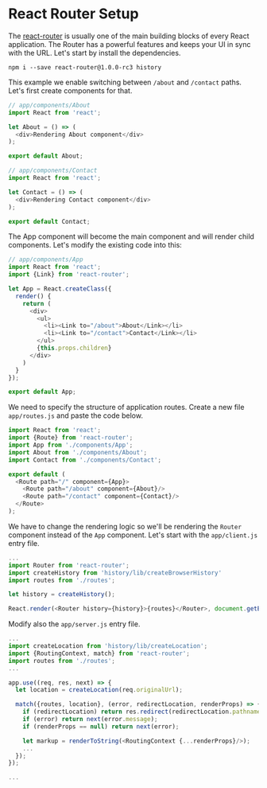 # React Router Setup

The [react-router](https://github.com/rackt/react-router) is usually one of the main building blocks of every React application. The Router has a powerful features and keeps your UI in sync with the URL. Let's start by install the dependencies.

```
npm i --save react-router@1.0.0-rc3 history
```

This example we enable switching between `/about` and `/contact` paths. Let's first create components for that.

```js
// app/components/About
import React from 'react';

let About = () => (
  <div>Rendering About component</div>
);

export default About;
```

```js
// app/components/Contact
import React from 'react';

let Contact = () => (
  <div>Rendering Contact component</div>
);

export default Contact;

```

The App component will become the main component and will render child components. Let's modify the existing code into this:

```js
// app/components/App
import React from 'react';
import {Link} from 'react-router';

let App = React.createClass({
  render() {
    return (
      <div>
        <ul>
          <li><Link to="/about">About</Link></li>
          <li><Link to="/contact">Contact</Link></li>
        </ul>
        {this.props.children}
      </div>
    )
  }
});

export default App;
```

We need to specify the structure of application routes. Create a new file `app/routes.js` and paste the code below.

```js
import React from 'react';
import {Route} from 'react-router';
import App from './components/App';
import About from './components/About';
import Contact from './components/Contact';

export default (
  <Route path="/" component={App}>
    <Route path="/about" component={About}/>
    <Route path="/contact" component={Contact}/>
  </Route>
);
```

We have to change the rendering logic so we'll be rendering the `Router` component instead of the `App` component. Let's start with the `app/client.js` entry file.

```js
...
import Router from 'react-router';
import createHistory from 'history/lib/createBrowserHistory'
import routes from './routes';

let history = createHistory();

React.render(<Router history={history}>{routes}</Router>, document.getElementById('app'))
```

Modify also the `app/server.js` entry file.

```js
...
import createLocation from 'history/lib/createLocation';
import {RoutingContext, match} from 'react-router';
import routes from './routes';
...

app.use((req, res, next) => {
  let location = createLocation(req.originalUrl);

  match({routes, location}, (error, redirectLocation, renderProps) => {
    if (redirectLocation) return res.redirect(redirectLocation.pathname);
    if (error) return next(error.message);
    if (renderProps == null) return next(error);

    let markup = renderToString(<RoutingContext {...renderProps}/>);
    ...
  });
});

...
```

